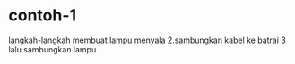 # contoh-1
langkah-langkah membuat lampu menyala
2.sambungkan kabel ke batrai
3 lalu sambungkan lampu

